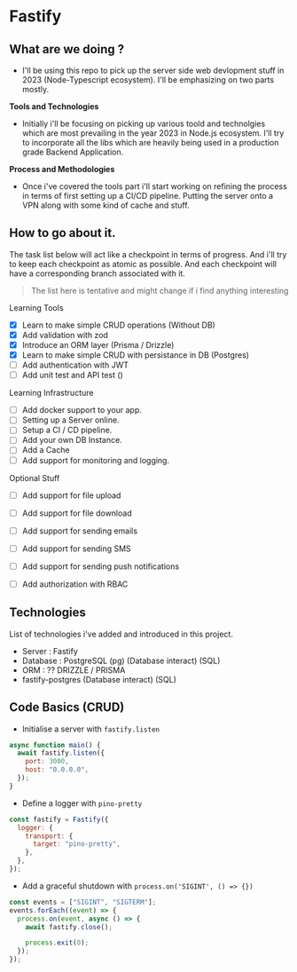 # Fastify

## What are we doing ? 
- I'll be using this repo to pick up the server side web devlopment stuff in 2023 (Node-Typescript ecosystem). I'll be emphasizing on two parts mostly. 

**Tools and Technologies**  
- Initially i'll be focusing on picking up various toold and technolgies which are most prevailing in the year 2023 in Node.js ecosystem. I'll try to incorporate all the libs which are heavily being used in a production grade Backend Application. 

**Process and Methodologies**
- Once i've covered the tools part i'll start working on refining the process in terms of first setting up a CI/CD pipeline. Putting the server onto a VPN along with some kind of cache and stuff. 

## How to go about it.
The task list below will act like a checkpoint in terms of progress. And i'll try to keep each checkpoint as atomic as possible. And each checkpoint will have a corresponding branch associated with it. 


> The list here is tentative and might change if i find anything interesting

Learning Tools
- [x] Learn to make simple CRUD operations (Without DB)
- [x] Add validation with zod
- [x] Introduce an ORM layer (Prisma / Drizzle) 
- [x] Learn to make simple CRUD with persistance in DB (Postgres)
- [ ] Add authentication with JWT
- [ ] Add unit test and API test ()

Learning Infrastructure
- [ ] Add docker support to your app.
- [ ] Setting up a Server online.
- [ ] Setup a CI / CD pipeline.
- [ ] Add your own DB Instance.
- [ ] Add a Cache 
- [ ] Add support for monitoring and logging. 

Optional Stuff
- [ ] Add support for file upload
- [ ] Add support for file download
- [ ] Add support for sending emails
- [ ] Add support for sending SMS
- [ ] Add support for sending push notifications
- [ ] Add authorization with RBAC



## Technologies 
List of technologies i've added and introduced in this project.

- Server : Fastify
- Database : PostgreSQL (pg) (Database interact) (SQL)
- ORM : ?? DRIZZLE / PRISMA 
- fastify-postgres (Database interact) (SQL)


## Code Basics (CRUD) 

- Initialise a server with `fastify.listen`

```js
async function main() {
  await fastify.listen({
    port: 3000,
    host: "0.0.0.0",
  });
}
```

- Define a logger with `pino-pretty`

```js
const fastify = Fastify({
  logger: {
    transport: {
      target: "pino-pretty",
    },
  },
});
```

- Add a graceful shutdown with `process.on('SIGINT', () => {})`

```js
const events = ["SIGINT", "SIGTERM"];
events.forEach((event) => {
  process.on(event, async () => {
    await fastify.close();

    process.exit(0);
  });
});
```


